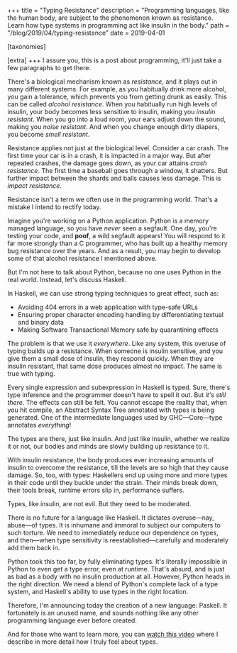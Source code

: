 +++
title = "Typing Resistance"
description = "Programming languages, like the human body, are subject to the phenomenon known as resistance. Learn how type systems in programming act like insulin in the body."
path = "/blog/2019/04/typing-resistance"
date = 2019-04-01

[taxonomies]

[extra]
+++
I assure you, this is a post about programming, it'll just take a few
paragraphs to get there.

There's a biological mechanism known as _resistance_, and it plays out
in many different systems. For example, as you habitually drink more
alcohol, you gain a tolerance, which prevents you from getting drunk
as easily. This can be called *alcohol resistance*. When you
habitually run high levels of insulin, your body becomes less
sensitive to insulin, making you *insulin resistant*. When you go into
a loud room, your ears adjust down the sound, making you *noise
resistant*. And when you change enough dirty diapers, you become
*smell resistant*.

Resistance applies not just at the biological level. Consider a car
crash. The first time your car is in a crash, it is impacted in a
major way. But after repeated crashes, the damage goes down, as your
car attains *crash resistance*. The first time a baseball goes through
a window, it shatters. But further impact between the shards and balls
causes less damage. This is *impact resistance*.

Resistance isn't a term we often use in the programming world. That's
a mistake I intend to rectify today.

Imagine you're working on a Python application. Python is a memory
managed language, so you have _never_ seen a segfault. One day, you're
testing your code, and **poof**, a wild segfault appears! You will
respond to it far more strongly than a C programmer, who has built up
a healthy memory bug resistance over the years. And as a result, you
may begin to develop some of that alcohol resistance I mentioned
above.

But I'm not here to talk about Python, because no one uses Python in
the real world. Instead, let's discuss Haskell.

In Haskell, we can use strong typing techniques to great effect, such
as:

* Avoiding 404 errors in a web application with type-safe URLs
* Ensuring proper character encoding handling by differentiating
  textual and binary data
* Making Software Transactional Memory safe by quarantining effects

The problem is that we use it _everywhere_. Like any system, this
overuse of typing builds up a resistance. When someone is insulin
sensitive, and you give them a small dose of insulin, they respond
quickly. When they are insulin resistant, that same dose produces
almost no impact. The same is true with typing.

Every single expression and subexpression in Haskell is typed. Sure,
there's type inference and the programmer doesn't have to spell it
out. But _it's still there_. The effects can still be felt. You cannot
escape the reality that, when you hit compile, an Abstract Syntax Tree
annotated with types is being generated. One of the intermediate
languages used by GHC&mdash;Core&mdash;type annotates *everything*!

The types are there, just like insulin. And just like insulin, whether
we realize it or not, our bodies and minds are slowly building up
resistance to it.

With insulin resistance, the body produces ever increasing amounts of
insulin to overcome the resistance, till the levels are so high that
they cause damage. So, too, with types: Haskellers end up using more
and more types in their code until they buckle under the strain. Their
minds break down, their tools break, runtime errors slip in,
performance suffers.

Types, like insulin, are not evil. But they need to be moderated.

There is no future for a language like Haskell. It dictates
overuse&mdash;nay, abuse&mdash;of types. It is inhumane and immoral to
subject our computers to such torture. We need to immediately reduce
our dependence on types, and then&mdash;when type sensitivity is
reestablished&mdash;carefully and moderately add them back in.

Python took this too far, by fully eliminating types. It's literally
impossible in Python to even get a type error, even at runtime. That's
absurd, and is just as bad as a body with no insulin production at
all. However, Python heads in the right direction. We need a blend of
Python's complete lack of a type system, and Haskell's ability to use
types in the right location.

Therefore, I'm announcing today the creation of a new language:
Paskell. It fortunately is an unused name, and sounds nothing like any
other programming language ever before created.

And for those who want to learn more, you can [watch this
video](https://www.youtube.com/watch?v=dQw4w9WgXcQ) where I describe
in more detail how I truly feel about types.
